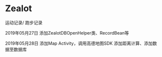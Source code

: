 # Zealot
运动记录/ 跑步记录

2019年05月27日
添加ZealotDBOpenHelper类、RecordBean等

2019年05月28日
添加Map Activity，调用高德地图SDK
添加距离计算、添加数据至数据库